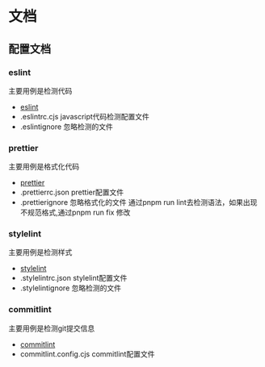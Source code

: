 # 文档

## 配置文档

### eslint
主要用例是检测代码
- [eslint](https://eslint.org/docs/user-guide/configuring)
- .eslintrc.cjs javascript代码检测配置文件
- .eslintignore 忽略检测的文件

### prettier
主要用例是格式化代码
- [prettier](https://prettier.io/docs/en/options.html)
- .prettierrc.json prettier配置文件
- .prettierignore 忽略格式化的文件
通过pnpm run lint去检测语法，如果出现不规范格式,通过pnpm run fix 修改


### stylelint
主要用例是检测样式
- [stylelint](https://stylelint.io/user-guide/configuration)
- .stylelintrc.json stylelint配置文件
- .stylelintignore 忽略检测的文件

### commitlint
主要用例是检测git提交信息
- [commitlint](https://commitlint.js.org/#/reference-configuration)
- commitlint.config.cjs commitlint配置文件

